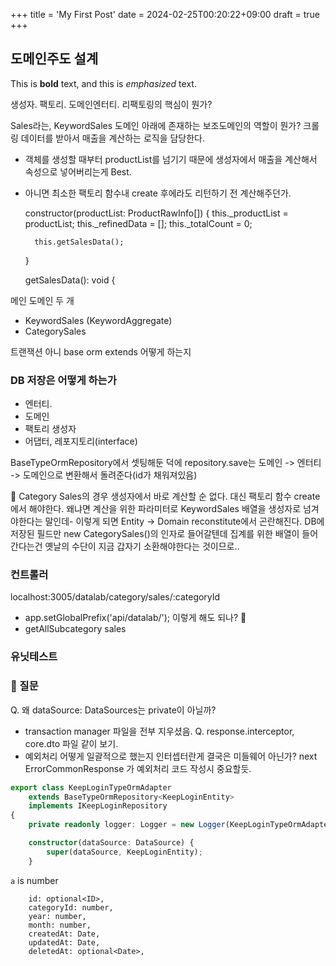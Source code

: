 +++
title = 'My First Post'
date = 2024-02-25T00:20:22+09:00
draft = true
+++
## 도메인주도 설계

This is **bold** text, and this is *emphasized* text.

생성자. 팩토리. 도메인엔터티.
리팩토링의 핵심이 뭔가? 

Sales라는, KeywordSales 도메인 아래에 존재하는 보조도메인의 역할이 뭔가?
크롤링 데이터를 받아서 매출을 계산하는 로직을 담당한다.
- 객체를 생성할 때부터 productList를 넘기기 때문에 
생성자에서 매출을 계산해서 속성으로 넣어버리는게 Best.
- 아니면 최소한 팩토리 함수내 create 후에라도 리턴하기 전 계산해주던가.

    constructor(productList: ProductRawInfo[]) {
        this._productList = productList;
        this._refinedData = [];
        this._totalCount = 0;

        this.getSalesData();
    }

	getSalesData(): void {



메인 도메인 두 개
- KeywordSales  (KeywordAggregate)
- CategorySales

트랜잭션 아니 base orm extends 어떻게 하는지

### DB 저장은 어떻게 하는가
- 엔터티. 
- 도메인
- 팩토리 생성자
- 어댑터, 레포지토리(interface)

BaseTypeOrmRepository에서 셋팅해둔 덕에 
repository.save는 도메인 -> 엔터티 -> 도메인으로 변환해서 돌려준다(id가 채워져있음)

💎 Category Sales의 경우 
생성자에서 바로 계산할 순 없다. 대신 팩토리 함수 create에서 해야한다.
왜냐면 계산을 위한 파라미터로 KeywordSales 배열을 생성자로 넘겨야한다는 말인데-
이렇게 되면 Entity -> Domain reconstitute에서 곤란해진다.
DB에 저장된 필드만 new CategorySales()의 인자로 들어갈텐데
집계를 위한 배열이 들어간다는건 옛날의 수단이 지금 갑자기 소환해야한다는 것이므로..


### 컨트롤러
localhost:3005/datalab/category/sales/:categoryId
- app.setGlobalPrefix('api/datalab/'); 이렇게 해도 되나? 🍎
- getAllSubcategory sales 




### 유닛테스트


### 🍎 질문 
Q. 왜 dataSource: DataSources는 private이 아닐까?
- transaction manager 파일을 전부 지우셨음.
Q. response.interceptor, core.dto 파일 같이 보기. 
- 예외처리 어떻게 일괄적으로 했는지
인터셉터란게 결국은 미들웨어 아닌가? next
ErrorCommonResponse 가 예외처리 코드 작성시 중요할듯. 

```typescript
export class KeepLoginTypeOrmAdapter
    extends BaseTypeOrmRepository<KeepLoginEntity>
    implements IKeepLoginRepository
{
    private readonly logger: Logger = new Logger(KeepLoginTypeOrmAdapter.name);

    constructor(dataSource: DataSource) {
        super(dataSource, KeepLoginEntity);
    }
```

`a` is number

        id: optional<ID>,
        categoryId: number,
        year: number,
        month: number,
        createdAt: Date,
        updatedAt: Date,
        deletedAt: optional<Date>,
